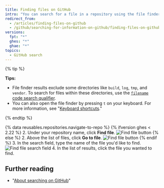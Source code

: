 ```yaml
---
title: Finding files on GitHub
intro: "You can search for a file in a repository using the file finder. To search for a file in multiple repositories on {% data variables.product.product_name %}, use the [`filename` code search qualifier](/articles/searching-code#search-by-filename)."
redirect_from:
  - /articles/finding-files-on-github
  - /github/searching-for-information-on-github/finding-files-on-github
versions:
  fpt: "*"
  ghes: "*"
  ghae: "*"
topics:
  - GitHub search
---
```


{% tip %}

**Tips:**

- File finder results exclude some directories like `build`, `log`, `tmp`, and `vendor`. To search for files within these directories, use the [`filename` code search qualifier](/articles/searching-code#search-by-filename).
- You can also open the file finder by pressing `t` on your keyboard. For more information, see "[Keyboard shortcuts](/articles/keyboard-shortcuts)."

{% endtip %}

{% data reusables.repositories.navigate-to-repo %}
{% ifversion ghes < 2.22 %} 2. Under your repository name, click **Find file**.
![Find file button](/assets/images/help/search/find-file-button.png)
{% else %} 2. Above the list of files, click **Go to file**.
![Find file button](/assets/images/help/search/find-file-button.png)
{% endif %} 3. In the search field, type the name of the file you'd like to find.
![Find file search field](/assets/images/help/search/find-file-search-field.png) 4. In the list of results, click the file you wanted to find.

## Further reading

- "[About searching on GitHub](/articles/about-searching-on-github)"
